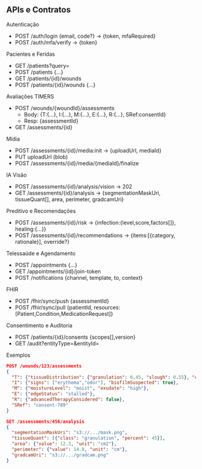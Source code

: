 ## APIs e Contratos

Autenticação

- POST /auth/login {email, code?} -> {token, mfaRequired}
- POST /auth/mfa/verify -> {token}

Pacientes e Feridas

- GET /patients?query=
- POST /patients {...}
- GET /patients/{id}/wounds
- POST /patients/{id}/wounds {...}

Avaliações TIMERS

- POST /wounds/{woundId}/assessments
  - Body: {T:{...}, I:{...}, M:{...}, E:{...}, R:{...}, SRef:consentId}
  - Resp: {assessmentId}
- GET /assessments/{id}

Mídia

- POST /assessments/{id}/media:init -> {uploadUrl, mediaId}
- PUT uploadUrl (blob)
- POST /assessments/{id}/media/{mediaId}/finalize

IA Visão

- POST /assessments/{id}/analysis/vision -> 202
- GET /assessments/{id}/analysis -> {segmentationMaskUri, tissueQuant[], area, perimeter, gradcamUri}

Preditivo e Recomendações

- POST /assessments/{id}/risk -> {infection:{level,score,factors[]}, healing:{...}}
- POST /assessments/{id}/recommendations -> {items:[{category, rationale}], override?}

Telessaúde e Agendamento

- POST /appointments {...}
- GET /appointments/{id}/join-token
- POST /notifications {channel, template, to, context}

FHIR

- POST /fhir/sync/push {assessmentId}
- POST /fhir/sync/pull {patientId, resources:[Patient,Condition,MedicationRequest]}

Consentimento e Auditoria

- POST /patients/{id}/consents {scopes[],version}
- GET /audit?entityType=&entityId=

Exemplos

```json
POST /wounds/123/assessments
{
  "T": {"tissueDistribution": {"granulation": 0.45, "slough": 0.55}, "debridementNeeded": true},
  "I": {"signs": ["erythema","odor"], "biofilmSuspected": true},
  "M": {"moistureLevel": "moist", "exudate": "high"},
  "E": {"edgeStatus": "stalled"},
  "R": {"advancedTherapyConsidered": false},
  "SRef": "consent-789"
}
```

```json
GET /assessments/456/analysis
{
  "segmentationMaskUri": "s3://.../mask.png",
  "tissueQuant": [{"class": "granulation", "percent": 45}],
  "area": {"value": 12.3, "unit": "cm2"},
  "perimeter": {"value": 14.8, "unit": "cm"},
  "gradcamUri": "s3://.../gradcam.png"
}
```


